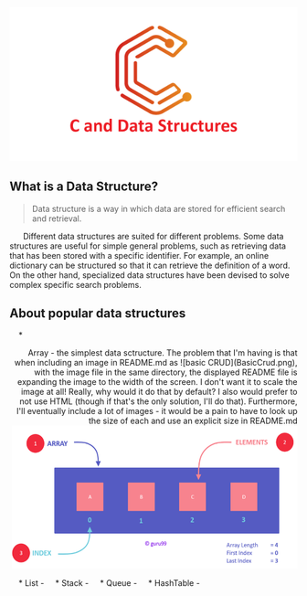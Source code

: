 <p align="center">
  <img src="https://github.com/StarKerrr/CCollections/blob/master/res/c-and-data-structures.png?raw=true" alt="CDS"/>
</p>

## What is a Data Structure?
> Data structure is a way in which data are stored for efficient search and retrieval.

&nbsp; &nbsp; &nbsp; Different data structures are suited for different problems. Some data structures are useful for simple general problems, such as retrieving data that has been stored with a specific identifier. For example, an online dictionary can be structured so that it can retrieve the definition of a word. On the other hand, specialized data structures have been devised to solve complex specific search problems.


## About popular data structures
> 
&nbsp; &nbsp; * 
<p align="right">
  Array - the simplest data sctructure. The problem that I'm having is that when including an image in README.md as ![basic CRUD](BasicCrud.png), with the image file in the same directory, the displayed README file is expanding the image to the width of the screen. I don't want it to scale the image at all! Really, why would it do that by default? I also would prefer to not use HTML (though if that's the only solution, I'll do that). Furthermore, I'll eventually include a lot of images - it would be a pain to have to look up the size of each and use an explicit size in README.md
  <img src="https://github.com/StarKerrr/CCollections/blob/master/res/array-diargam.png" width="500px" height="250px">
</p>

&nbsp; &nbsp; * List - 
&nbsp; &nbsp; * Stack - 
&nbsp; &nbsp; * Queue -
&nbsp; &nbsp; * HashTable -
